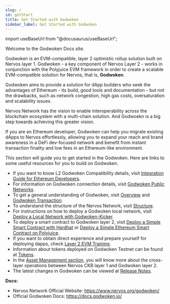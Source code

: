 ```yaml
---
slug: /
id: getStart
title: Get Started with Godwoken
sidebar_label: Get Started with Godwoken
---
```

import useBaseUrl from "@docusaurus/useBaseUrl";

Welcome to the Godwoken Docs site.

Godwoken is an EVM-compatible, layer 2 optimistic rollup solution built on Nervos layer 1. Godwoken - a key component of Nervos Layer 2 - works in conjunction with the Polyjuice EVM framework in order to create a scalable EVM-compatible solution for Nervos, that is, **Godwoken**.

Godwoken aims to provide a solution for dApp builders who seek the advantages of Ethereum - its build, good tools and documentation - but not the drawbacks, such as network congestion, high gas costs, oversaturation and scalability issues.

Nervos Network has the vision to enable interoperability across the blockchain ecosystem with a multi-chain solution. And Godwoekn is a big step towards achieving this greater vision.

If you are an Ethereum developer, Godwoken can help you migrate existing dApps to Nervos effortlessly, allowing you to expand your reach and brand awareness in a DeFi dev-focused network and benefit from instant transaction finality and low fees in an Ethereum-like environment.

This section will guide you to get started in the Godwoken. Here are links to some useful resources for you to build on Godwoken.

- If you want to know L2 Godwoken Compatibility details, visit [Integration Guide for Ethereum Developers](integration.md).
- For information on Godwoken connection details, visit [Godwoken Public Networks](connectionInfo.md).
- To get a general understanding of Godwoken, visit [Overview](overview.md) and [Godwoken Transaction](gwtxLife.md).
- To understand the structure of the Nervos Network, visit [Structure](structure.md).
- For instructions on how to deploy a Godwoken local network, visit [Deploy a Local Network with Godwoken-Kicker](deployLocalNetwork.md).
- To deploy a smart contract to Godwoken layer 2, visit [Deploy a Simple Smart Contract with Hardhat](deployContractHardhat.md) or [Deploy a Simple Ethereum Smart Contract on Polyjuice](evmTask2.md).
- If you want to obtain direct experience and prepare yourself for deploying dapps, check [Layer 2 EVM Training](evmIntro.md).
- Information about tokens deployed on Godwoken Testnet can be found at [Tokens](tokens.md).
- In the [Asset Management section](fastWithdrawal.md), you will know more about the cross-layer operations between Nervos CKB layer 1 and Godwoken layer 2.
- The latest changes in Godwoken can be viewed at [Release Notes](releaseNote2.md).


**Docs:**

- Nervos Network Official Website: https://www.nervos.org/godwoken/
- Official Godwoken Docs: https://docs.godwoken.io/